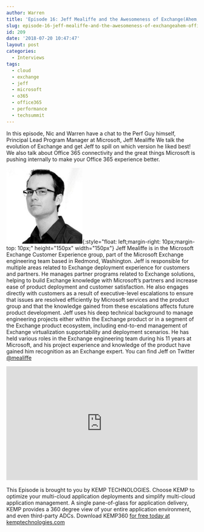```yaml
---
author: Warren
title: 'Episode 16: Jeff Mealiffe and the Awesomeness of Exchange(Ahem, Office 365)'
slug: episode-16-jeff-mealiffe-and-the-awesomeness-of-exchangeahem-office-365
id: 209
date: '2018-07-20 10:47:47'
layout: post
categories:
  - Interviews
tags:
  - cloud
  - exchange
  - jeff
  - microsoft
  - o365
  - office365
  - performance
  - techsummit
---
```


In this episode, Nic and Warren have a chat to the Perf Guy himself, Principal Lead Program Manager at Microsoft, Jeff Mealiffe We talk the evolution of Exchange and get Jeff to spill on which version he liked best! We also talk about Office 365 connectivity and the great things Microsoft is pushing internally to make your Office 365 experience better.

![Jeff](/images/uploads/2018/07/jeff.jpg){:style="float: left;margin-right: 10px;margin-top: 10px;" height="150px" width="150px"} Jeff Mealiffe is in the Microsoft Exchange Customer Experience group, part of the Microsoft Exchange engineering team based in Redmond, Washington. Jeff is responsible for multiple areas related to Exchange deployment experience for customers and partners. He manages partner programs related to Exchange solutions, helping to build Exchange knowledge with Microsoft’s partners and increase ease of product deployment and customer satisfaction. He also engages directly with customers as a result of executive-level escalations to ensure that issues are resolved efficiently by Microsoft services and the product group and that the knowledge gained from these escalations affects future product development. Jeff uses his deep technical background to manage engineering projects either within the Exchange product or in a segment of the Exchange product ecosystem, including end-to-end management of Exchange virtualization supportability and deployment scenarios. He has held various roles in the Exchange engineering team during his 11 years at Microsoft, and his project experience and knowledge of the product have gained him recognition as an Exchange expert. You can find Jeff on Twitter [@mealiffe](https://twitter.com/mealiffe)

<p><iframe width="100%" height="300" scrolling="no" frameborder="no" allow="autoplay" src="https://w.soundcloud.com/player/?url=https%3A//api.soundcloud.com/tracks/474243786&color=%23ff5500&auto_play=false&hide_related=false&show_comments=true&show_user=true&show_reposts=false&show_teaser=true&visual=true"></iframe></p>

This Episode is brought to you by KEMP TECHNOLOGIES. Choose KEMP to optimize your multi-cloud application deployments and simplify multi-cloud application management. A single pane-of-glass for application delivery, KEMP provides a 360 degree view of your entire application environment, and even third-party ADCs. Download KEMP360 [for free today at kemptechnologies.com](https://kempte.ch/2MYXjew)
